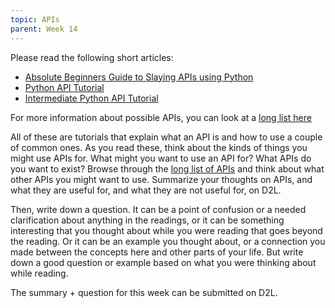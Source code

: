 ```yaml
---
topic: APIs
parent: Week 14
---
```


Please read the following short articles:

* [Absolute Beginners Guide to Slaying APIs using Python](https://medium.com/quick-code/absolute-beginners-guide-to-slaying-apis-using-python-7b380dc82236)
* [Python API Tutorial](https://www.dataquest.io/blog/python-api-tutorial/)
* [Intermediate Python API Tutorial](https://www.dataquest.io/blog/last-fm-api-python/)

For more information about possible APIs, you can look at a [long list here](https://github.com/public-apis/public-apis)

All of these are tutorials that explain what an API is and how to use a couple of common ones.  As you read these, think
about the kinds of things you might use APIs for. What might you want to use an API for?  What APIs do you want to
exist?  Browse through the [long list of APIs](https://github.com/public-apis/public-apis) and think about what other
APIs you might want to use.  Summarize your thoughts on APIs, and what they are useful for, and what they are not useful
for, on D2L.

Then, write down a question. It can be a point of confusion or a needed clarification about anything in the readings, or
it can be something interesting that you thought about while you were reading that goes beyond the reading. Or it can be
an example you thought about, or a connection you made between the concepts here and other parts of your life. But write
down a good question or example based on what you were thinking about while reading.

The summary + question for this week can be submitted on D2L.


